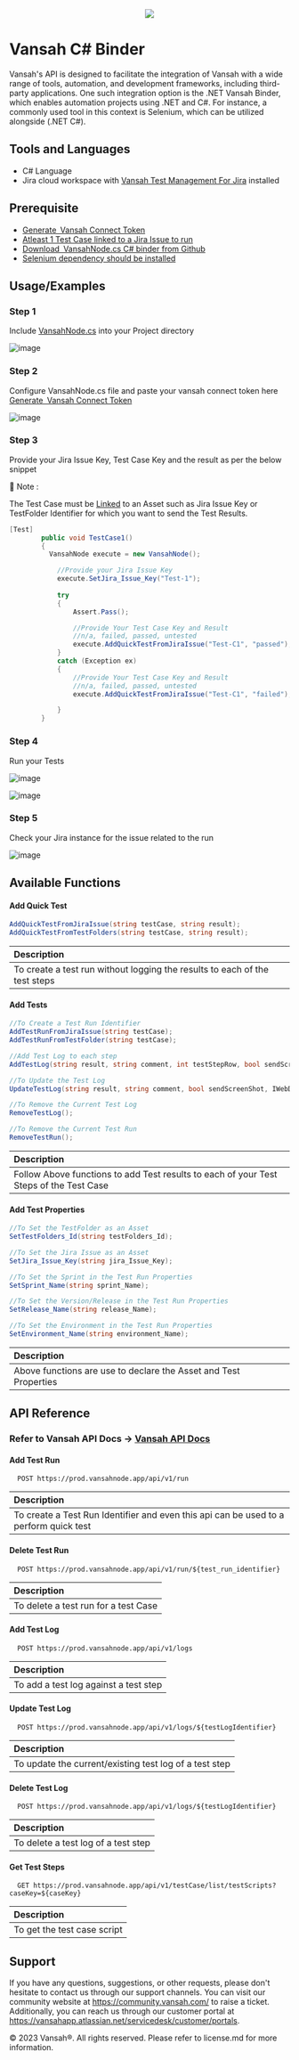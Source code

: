 <div align="center">
  <img src="https://user-images.githubusercontent.com/95007067/245728119-98d2b310-a43c-4d17-8a67-cc47d8ff9b3a.png" />
</div>

# Vansah C# Binder
Vansah's API is designed to facilitate the integration of Vansah with a wide range of tools, automation, and development frameworks, including third-party applications. One such integration option is the .NET Vansah Binder, which enables automation projects using .NET and C#. For instance, a commonly used tool in this context is Selenium, which can be utilized alongside (.NET C#). 

##  Tools and Languages
-	C# Language
-	Jira cloud workspace with [Vansah Test Management For Jira](https://marketplace.atlassian.com/apps/1224250/vansah-test-management-for-jira) installed

## Prerequisite

* [Generate Vansah Connect Token ](https://docs.vansah.com/docs-base/generate-a-vansah-api-token-from-jira/)
* [Atleast 1 Test Case linked to a Jira Issue to run](https://docs.vansah.com/docs-base/linking-test-cases-to-a-jira-issue/)
* [Download VansahNode.cs C# binder from Github ](https://github.com/testpointcorp/Vansah-CSharp-Binder/blob/main/VansahNode.cs)
* [Selenium dependency should be installed ](https://github.com/testpointcorp/Vansah-CSharp-Binder/wiki/How-to-Install-Selenium-Dependency-in-Visual-Studio%3F)


## Usage/Examples

### Step 1

Include [VansahNode.cs](https://github.com/testpointcorp/Vansah-CSharp-Binder/blob/main/VansahNode.cs) into your Project directory

![image](https://user-images.githubusercontent.com/95007067/245723781-a90ce9e1-9dd4-4623-93d5-228210fa1489.png)



### Step 2

Configure VansahNode.cs file and paste your vansah connect token here 
[Generate Vansah Connect Token ](https://docs.vansah.com/docs-base/generate-a-vansah-api-token-from-jira/)


![image](https://user-images.githubusercontent.com/95007067/245725004-0ed5e90b-6930-4b9e-8fa0-e7077305b933.png)


### Step 3
Provide your Jira Issue Key, Test Case Key and the result as per the below snippet

👋 Note : 

The Test Case must be [Linked](https://docs.vansah.com/docs-base/linking-test-cases-to-a-jira-issue/) to an Asset such as Jira Issue Key or TestFolder Identifier for which you want to send the Test Results. 

```c#
[Test]
        public void TestCase1()
        {   
          VansahNode execute = new VansahNode();

            //Provide your Jira Issue Key
            execute.SetJira_Issue_Key("Test-1");
                   
            try
            {
                Assert.Pass();

                //Provide Your Test Case Key and Result 
                //n/a, failed, passed, untested
                execute.AddQuickTestFromJiraIssue("Test-C1", "passed");
            }
            catch (Exception ex)
            {
                //Provide Your Test Case Key and Result 
                //n/a, failed, passed, untested
                execute.AddQuickTestFromJiraIssue("Test-C1", "failed");

            }
        }
 ```
### Step 4
Run your Tests

![image](https://user-images.githubusercontent.com/95007067/245725721-556bd502-1704-444d-ba03-422607e5c6fa.png)

![image](https://user-images.githubusercontent.com/95007067/245726916-ebdff6b0-2a6a-410a-935a-a9c44ef7f9be.png)



### Step 5
Check your Jira instance for the issue related to the run

![image](https://user-images.githubusercontent.com/95007067/245727514-8b77246f-d9d1-4db1-843b-c36dbd99d028.png)




## Available Functions

#### Add Quick Test

```c#
AddQuickTestFromJiraIssue(string testCase, string result);
AddQuickTestFromTestFolders(string testCase, string result);  
```
| Description                     |
:-------------------------------- |
|To create a test run without logging the results to each of the test steps|

#### Add Tests

```c#
//To Create a Test Run Identifier
AddTestRunFromJiraIssue(string testCase);
AddTestRunFromTestFolder(string testCase); 

//Add Test Log to each step
AddTestLog(string result, string comment, int testStepRow, bool sendScreenShot, IWebDriver driver);

//To Update the Test Log
UpdateTestLog(string result, string comment, bool sendScreenShot, IWebDriver driver);

//To Remove the Current Test Log
RemoveTestLog();

//To Remove the Current Test Run
RemoveTestRun();

```
| Description                     |
:-------------------------------- |
|Follow Above functions to add Test results to each of your Test Steps of the Test Case|

#### Add Test Properties

```c#
//To Set the TestFolder as an Asset
SetTestFolders_Id(string testFolders_Id);

//To Set the Jira Issue as an Asset
SetJira_Issue_Key(string jira_Issue_Key);

//To Set the Sprint in the Test Run Properties
SetSprint_Name(string sprint_Name);

//To Set the Version/Release in the Test Run Properties
SetRelease_Name(string release_Name);

//To Set the Environment in the Test Run Properties
SetEnvironment_Name(string environment_Name);

```
| Description                     |
:-------------------------------- |
|Above functions are use to declare the Asset and Test Properties|


## API Reference

### Refer to Vansah API Docs  -> [Vansah API Docs](https://apidoc.vansah.com/)

#### Add Test Run

```http
  POST https://prod.vansahnode.app/api/v1/run
```
| Description                     |
:-------------------------------- |
|To create a Test Run Identifier and even this api can be used to a perform quick test |

#### Delete Test Run

```http
  POST https://prod.vansahnode.app/api/v1/run/${test_run_identifier}
```

| Description                     |
:-------------------------------- |
|To delete a test run for a test Case |

#### Add Test Log

```http
  POST https://prod.vansahnode.app/api/v1/logs
```
| Description                     |
:-------------------------------- |
|To add a test log against a test step |

#### Update Test Log

```http
  POST https://prod.vansahnode.app/api/v1/logs/${testLogIdentifier}
```

| Description                     |
:-------------------------------- |
|To update the current/existing test log of a test step|

#### Delete Test Log

```http
  POST https://prod.vansahnode.app/api/v1/logs/${testLogIdentifier}
```
| Description                     |
:-------------------------------- |
|To delete a test log of a test step|

#### Get Test Steps

```http
  GET https://prod.vansahnode.app/api/v1/testCase/list/testScripts?caseKey=${caseKey}
```

| Description                     |
:-------------------------------- |
|To get the test case script|


## Support
If you have any questions, suggestions, or other requests, please don't hesitate to contact us through our support channels. You can visit our community website at https://community.vansah.com/ to raise a ticket. Additionally, you can reach us through our customer portal at https://vansahapp.atlassian.net/servicedesk/customer/portals.


© 2023 Vansah®. All rights reserved. Please refer to license.md for more information.
